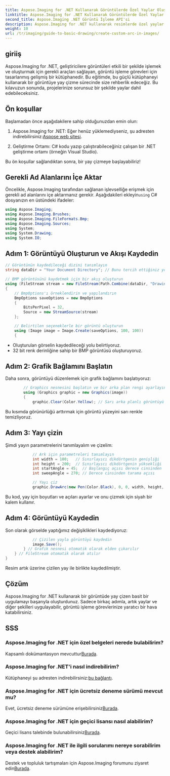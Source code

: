 ```yaml
---
title: Aspose.Imaging for .NET Kullanarak Görüntülerde Özel Yaylar Oluşturma
linktitle: Aspose.Imaging for .NET Kullanarak Görüntülerde Özel Yaylar Oluşturma
second_title: Aspose.Imaging .NET Görüntü İşleme API'si
description: Aspose.Imaging for .NET kullanarak resimlerde özel yaylar çizmeyi öğrenin. Resminizi kurmak, grafik bağlamını başlatmak, yay parametrelerini tanımlamak ve son çıktıyı kaydetmek için adım adım talimatları izleyin.
weight: 10
url: /tr/imaging/guide-to-basic-drawing/create-custom-arc-in-images/
---
```

## giriiş

Aspose.Imaging for .NET, geliştiricilere görüntüleri etkili bir şekilde işlemek ve oluşturmak için gerekli araçları sağlayan, görüntü işleme görevleri için tasarlanmış gelişmiş bir kütüphanedir. Bu eğitimde, bu güçlü kütüphaneyi kullanarak bir görüntüye yay çizme sürecinde size rehberlik edeceğiz. Bu kılavuzun sonunda, projelerinize sorunsuz bir şekilde yaylar dahil edebileceksiniz.

## Ön koşullar

Başlamadan önce aşağıdakilere sahip olduğunuzdan emin olun:

1.  Aspose.Imaging for .NET: Eğer henüz yüklemediyseniz, şu adresten indirebilirsiniz:[Aspose web sitesi](https://releases.aspose.com/imaging/net/).

2. Geliştirme Ortamı: C# kodu yazıp çalıştırabileceğiniz çalışan bir .NET geliştirme ortamı (örneğin Visual Studio).

Bu ön koşullar sağlandıktan sonra, bir yay çizmeye başlayabiliriz!

## Gerekli Ad Alanlarını İçe Aktar

 Öncelikle, Aspose.Imaging tarafından sağlanan işlevselliğe erişmek için gerekli ad alanlarını içe aktarmanız gerekir. Aşağıdakileri ekleyin`using` C# dosyanızın en üstündeki ifadeler:

```csharp
using Aspose.Imaging;
using Aspose.Imaging.Brushes;
using Aspose.Imaging.FileFormats.Bmp;
using Aspose.Imaging.Sources;
using System;
using System.Drawing;
using System.IO;
```

## Adım 1: Görüntüyü Oluşturun ve Akışı Kaydedin

```csharp
// Görüntünün kaydedileceği dizini tanımlayın
string dataDir = "Your Document Directory"; // Bunu tercih ettiğiniz yola güncelleyin

// BMP görüntüsünü kaydetmek için bir akış oluşturun
using (FileStream stream = new FileStream(Path.Combine(dataDir, "DrawingArc_out.bmp"), FileMode.Create))
{
    // BmpOptions'ı örneklendirin ve yapılandırın
    BmpOptions saveOptions = new BmpOptions
    {
        BitsPerPixel = 32,
        Source = new StreamSource(stream)
    };

    // Belirtilen seçeneklerle bir görüntü oluşturun
    using (Image image = Image.Create(saveOptions, 100, 100))
    {
```

- Oluşturulan görselin kaydedileceği yolu belirtiyoruz.
- 32 bit renk derinliğine sahip bir BMP görüntüsü oluşturuyoruz.

## Adım 2: Grafik Bağlamını Başlatın

Daha sonra, görüntüyü düzenlemek için grafik bağlamını başlatıyoruz:

```csharp
        // Graphics nesnesini başlatın ve bir arka plan rengi ayarlayın
        using (Graphics graphic = new Graphics(image))
        {
            graphic.Clear(Color.Yellow); // Sarı arka planlı görüntüyü temizleyin
```

Bu kısımda görünürlüğü arttırmak için görüntü yüzeyini sarı renkle temizliyoruz.

## Adım 3: Yayı çizin

Şimdi yayın parametrelerini tanımlayalım ve çizelim:

```csharp
            // Ark için parametreleri tanımlayın
            int width = 100;   // Sınırlayıcı dikdörtgenin genişliği
            int height = 200;  // Sınırlayıcı dikdörtgenin yüksekliği
            int startAngle = 45;  // Başlangıç açısı derece cinsinden
            int sweepAngle = 270; // Derece cinsinden tarama açısı

            // Yayı çiz
            graphic.DrawArc(new Pen(Color.Black), 0, 0, width, height, startAngle, sweepAngle);
```

Bu kod, yay için boyutları ve açıları ayarlar ve onu çizmek için siyah bir kalem kullanır.

## Adım 4: Görüntüyü Kaydedin

Son olarak görselde yaptığımız değişiklikleri kaydediyoruz:

```csharp
            // Çizilen yayla görüntüyü kaydedin
            image.Save();
        } // Grafik nesnesi otomatik olarak elden çıkarılır
    } // FileStream otomatik olarak atılır
}
```

Resim artık üzerine çizilen yay ile birlikte kaydedilmiştir.

## Çözüm

Aspose.Imaging for .NET kullanarak bir görüntüde yay çizen basit bir uygulamayı başarıyla oluşturdunuz. Sadece birkaç adımla, artık yaylar ve diğer şekilleri uygulayabilir, görüntü işleme görevlerinize yaratıcı bir hava katabilirsiniz.

## SSS

### Aspose.Imaging for .NET için özel belgeleri nerede bulabilirim?

 Kapsamlı dokümantasyon mevcuttur[Burada](https://reference.aspose.com/imaging/net/).

### Aspose.Imaging for .NET'i nasıl indirebilirim?

 Kütüphaneyi şu adresten indirebilirsiniz:[bu bağlantı](https://releases.aspose.com/imaging/net/).

### Aspose.Imaging for .NET için ücretsiz deneme sürümü mevcut mu?

 Evet, ücretsiz deneme sürümüne erişebilirsiniz[Burada](https://releases.aspose.com/).

### Aspose.Imaging for .NET için geçici lisansı nasıl alabilirim?

 Geçici lisans talebinde bulunabilirsiniz[Burada](https://purchase.conholdate.com/temporary-license/).

### Aspose.Imaging for .NET ile ilgili sorularımı nereye sorabilirim veya destek alabilirim?

 Destek ve topluluk tartışmaları için Aspose.Imaging forumunu ziyaret edin[Burada](https://forum.aspose.com/).
